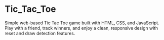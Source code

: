 # Tic_Tac_Toe
Simple web-based Tic Tac Toe game built with HTML, CSS, and JavaScript. Play with a friend, track winners, and enjoy a clean, responsive design with reset and draw detection features.

